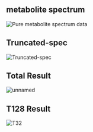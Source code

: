 ## metabolite spectrum


![Pure metabolite spectrum data](https://user-images.githubusercontent.com/96108439/153999732-ffb21210-dfac-4800-952c-67f1b1c94f57.png)

## Truncated-spec

![Truncated-spec](https://user-images.githubusercontent.com/96108439/154000274-ce7a8e37-189d-49da-99ba-6b020b20b453.png)

## Total Result

 
![unnamed](https://user-images.githubusercontent.com/96108439/154001662-f6aef8c3-edc0-425f-80fd-506e509b175e.png)

## T128 Result

![T32](https://user-images.githubusercontent.com/96108439/154001768-e7c560e9-e0ea-4ec0-9012-a33940354eca.PNG)

